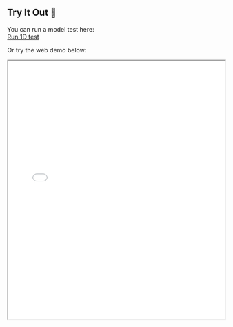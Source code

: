 ## Try It Out 🚀
You can run a model test here:  
[Run 1D test]()  

Or try the web demo below:

<iframe src="demo/index.html" width="100%" height="600"></iframe>